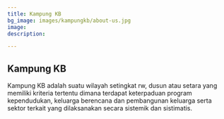 ```yaml
---
title: Kampung KB
bg_image: images/kampungkb/about-us.jpg
image: 
description: 

---
```

## Kampung KB

Kampung KB adalah suatu wilayah setingkat rw, dusun atau setara yang memiliki kriteria tertentu dimana terdapat keterpaduan program kependudukan, keluarga berencana dan pembangunan keluarga serta sektor terkait yang dilaksanakan secara sistemik dan sistimatis.